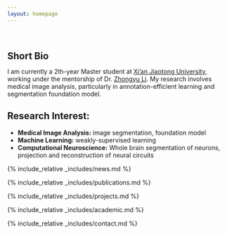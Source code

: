 ```yaml
---
layout: homepage
---
```


<h1 id="about-me"></h1>

<h2 style="margin: 60px 0px 10px;">Short Bio</h2>

I am currently a 2th-year Master student at [Xi’an Jiaotong University](https://www.xjtu.edu.cn/), working under the mentorship of Dr. [Zhongyu Li](https://gr.xjtu.edu.cn/en/web/zhongyuli). My research involves medical image analysis, particularly in annotation-efficient learning and segmentation foundation model.
## Research Interest:
- **Medical Image Analysis:**  image segmentation, foundation model
- **Machine Learning:**  weakly-supervised learning
- **Computational Neuroscience:**  Whole brain segmentation of neurons, projection and reconstruction of neural circuits

{% include_relative _includes/news.md %}

{% include_relative _includes/publications.md %}

<!-- {% include_relative _includes/conference.md %} -->
{% include_relative _includes/projects.md %}

{% include_relative _includes/academic.md %}

{% include_relative _includes/contact.md %}
<!-- <strong style="color:#e74d3c; font-weight:600"><strong style="color:#e74d3c; font-weight:600">I am currently on the 2023-2024 academic job market, looking for faculty positions in CS, CSE, ECE, IEOR, etc., related to Artificial Intelligence, Computer Vision, and Machine Learning. Please feel free to contact me if you are interested. I am also happy to give talks on my research in related seminars.</strong></strong> -->
<script type='text/javascript' id='clustrmaps' src='//cdn.clustrmaps.com/map_v2.js?cl=ffffff&w=278&t=tt&d=MXBpmHpU-Jb8qJ1ZX4YNcggP7BI9bnceUcXJb0kcrBs'></script>
<!-- 
{% include_relative _includes/publications.md %}

{% include_relative _includes/teaching.md %}

{% include_relative _includes/talks.md %}

{% include_relative _includes/services.md %}

 -->
